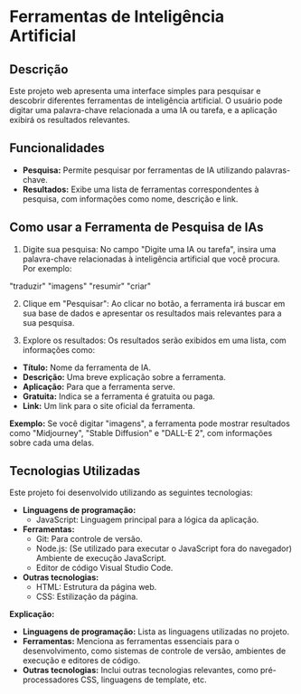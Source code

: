 # Ferramentas de Inteligência Artificial

## Descrição
Este projeto web apresenta uma interface simples para pesquisar e descobrir diferentes ferramentas de inteligência artificial. O usuário pode digitar uma palavra-chave relacionada a uma IA ou tarefa, e a aplicação exibirá os resultados relevantes.

## Funcionalidades
* **Pesquisa:** Permite pesquisar por ferramentas de IA utilizando palavras-chave.
* **Resultados:** Exibe uma lista de ferramentas correspondentes à pesquisa, com informações como nome, descrição e link.

## Como usar a Ferramenta de Pesquisa de IAs

1. Digite sua pesquisa: No campo "Digite uma IA ou tarefa", insira uma palavra-chave relacionadas à inteligência artificial que você procura. Por exemplo:

"traduzir"
"imagens"
"resumir"
"criar"

2. Clique em "Pesquisar": Ao clicar no botão, a ferramenta irá buscar em sua base de dados e apresentar os resultados mais relevantes para a sua pesquisa.

3. Explore os resultados: Os resultados serão exibidos em uma lista, com informações como:

* **Título:** Nome da ferramenta de IA.
* **Descrição:** Uma breve explicação sobre a ferramenta.
* **Aplicação:** Para que a ferramenta serve.
* **Gratuita:** Indica se a ferramenta é gratuita ou paga.
* **Link:** Um link para o site oficial da ferramenta.

**Exemplo:** Se você digitar "imagens", a ferramenta pode mostrar resultados como "Midjourney", "Stable Diffusion" e "DALL-E 2", com informações sobre cada uma delas.
## Tecnologias Utilizadas

Este projeto foi desenvolvido utilizando as seguintes tecnologias:

* **Linguagens de programação:**
  * JavaScript: Linguagem principal para a lógica da aplicação.
* **Ferramentas:**
  * Git: Para controle de versão.
  * Node.js: (Se utilizado para executar o JavaScript fora do navegador) Ambiente de execução JavaScript.
  * Editor de código Visual Studio Code.
* **Outras tecnologias:**
  * HTML: Estrutura da página web.
  * CSS: Estilização da página.

**Explicação:**

* **Linguagens de programação:** Lista as linguagens utilizadas no projeto.
* **Ferramentas:** Menciona as ferramentas essenciais para o desenvolvimento, como sistemas de controle de versão, ambientes de execução e editores de código.
* **Outras tecnologias:** Inclui outras tecnologias relevantes, como pré-processadores CSS, linguagens de template, etc.
